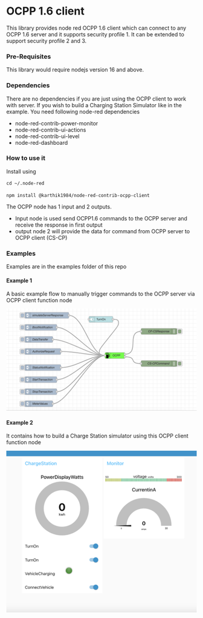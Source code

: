 # OCPP 1.6 client
This library provides node red OCPP 1.6 client which can connect to any OCPP 1.6 server and it supports security profile 1. It can be extended to support security profile 2 and 3.

### Pre-Requisites
This library would require nodejs version 16 and above.

### Dependencies
There are no dependencies if you are just using the OCPP client to work with server. If you wish to build a Charging Station Simulator like in the example. You need following node-red dependencies
- node-red-contrib-power-monitor
- node-red-contrib-ui-actions
- node-red-contrib-ui-level
- node-red-dashboard

### How to use it

Install using
```
cd ~/.node-red     

npm install @karthik1984/node-red-contrib-ocpp-client

```

The OCPP node has 1 input and 2 outputs.

- Input node is used send OCPP1.6 commands to the OCPP server and receive the response in first output
- output node 2 will provide the data for command from OCPP server to OCPP client (CS-CP)

### Examples
Examples are in the examples folder of this repo


#### Example 1
A basic example flow to manually trigger commands to the OCPP server via OCPP client function node

![Alt text](images/basic.png)

#### Example 2
It contains how to build a Charge Station simulator using this OCPP client function node

![Alt text](images/chargestation.png)